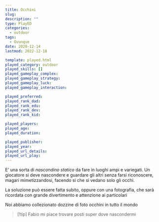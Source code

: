 ```yaml
---
title: Occhini
slug: 
description: ""
type: PlayED
categories:
  - outdoor
tags:
  - Ovunque
date: 2020-12-14
lastmod: 2022-12-18

template: played.html
played_category: outdoor
played_skills: []
played_gameplay_complex: 
played_gameplay_strategy: 
played_gameplay_luck: 
played_gameplay_interaction: 

played_preferred: 
played_rank_dad: 
played_rank_edu: 
played_rank_dev: 
played_rank_kid: 

played_players: 
played_age: 
played_duration: 

played_publisher: 
played_year: 
played_url_details: 
played_url_play: 
---
```


E' una sorta di *nascondino statico* da fare in luoghi ampi e variegati.
Un giocatore si deve nascondere e guardare gli altri senza farsi riconoscere, magari mimetizzandosi, facendo si che si vedano solo gli occhi.

La soluzione può essere fatta subito, oppure con una fotografia, che sarà ricordata con grande divertimento e attenzione ai particolari

Noi abbiamo collezionato dozzine di foto occhini in tutto il mondo

> [!tip] Fabio
> mi piace trovare posti super dove nascondermi



